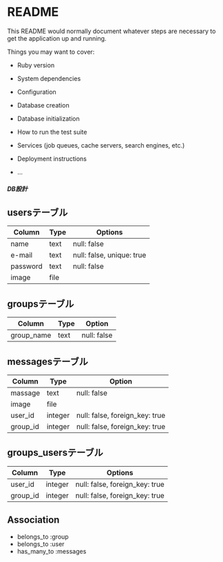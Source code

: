 # README

This README would normally document whatever steps are necessary to get the
application up and running.

Things you may want to cover:

* Ruby version

* System dependencies

* Configuration

* Database creation

* Database initialization

* How to run the test suite

* Services (job queues, cache servers, search engines, etc.)

* Deployment instructions

* ...

##### DB設計

## usersテーブル
|Column|Type|Options|
|------|----|-------|
|name|text|null: false|
|e-mail|text|null: false, unique: true|
|password|text|null: false|
|image|file| |

## groupsテーブル
|Column|Type|Option|
|------|----|------|
|group_name|text|null: false|

## messagesテーブル
|Column|Type|Option|
|------|----|------|
|massage|text|null: false|
|image|file| |
|user_id|integer|null: false, foreign_key: true|
|group_id|integer|null: false, foreign_key: true|

## groups_usersテーブル
|Column|Type|Options|
|------|----|-------|
|user_id|integer|null: false, foreign_key: true|
|group_id|integer|null: false, foreign_key: true|

## Association
- belongs_to :group
- belongs_to :user
- has_many_to :messages